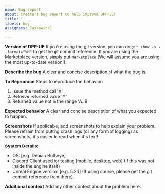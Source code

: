 ```yaml
---
name: Bug report
about: Create a bug report to help improve DPP-UE!
title: ''
labels: bug
assignees: Jaskowicz1

---
```


**Version of DPP-UE**
If you're using the git version, you can do `git show -s --format="%H"` to get the git commit reference. If you are using the Marketplace version, simply put `Marketplace` (We will assume you are using the most up-to-date version!).

**Describe the bug**
A clear and concise description of what the bug is.

**To Reproduce**
Steps to reproduce the behavior:
1. Issue the method call 'X'
2. Retrieve returned value 'Y'
3. Returned value not in the range 'A..B'

**Expected behavior**
A clear and concise description of what you expected to happen.

**Screenshots**
If applicable, add screenshots to help explain your problem. Please refrain from putting crash logs (or any form of logging) as screenshots, it's easier to read when it's text!

**System Details:**
 - OS: [e.g. Debian Bullseye]
 - Discord Client used for testing [mobile, desktop, web] (If this was not inside the engine itself)
 - Unreal Engine version: [e.g. 5.2.1] (If using source, please get the git commit reference from there).

**Additional context**
Add any other context about the problem here.
